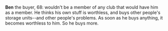 **Ben** the buyer, 68: wouldn't be a member of any club that would have him as a member.
He thinks his own stuff is worthless, and buys other people's storage units--and other people's problems.
As soon as he buys anything, it becomes worthless to him.
So he buys more.


